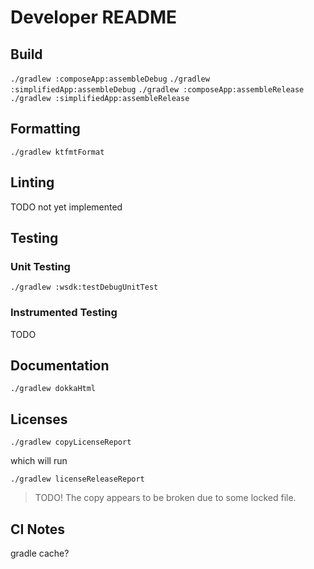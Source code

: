 # Developer README

## Build

`./gradlew :composeApp:assembleDebug`
`./gradlew :simplifiedApp:assembleDebug`
`./gradlew :composeApp:assembleRelease`
`./gradlew :simplifiedApp:assembleRelease`

## Formatting

`./gradlew ktfmtFormat`

## Linting

TODO not yet implemented

## Testing

### Unit Testing

`./gradlew :wsdk:testDebugUnitTest`

### Instrumented Testing

TODO

## Documentation

`./gradlew dokkaHtml`

## Licenses

`./gradlew copyLicenseReport`

which will run

`./gradlew licenseReleaseReport`
 
> TODO! The copy appears to be broken due to some locked file.

## CI Notes

gradle cache?